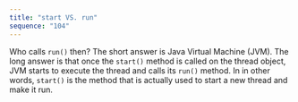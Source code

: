 ```yaml
---
title: "start VS. run"
sequence: "104"
---
```


Who calls `run()` then? The short answer is Java Virtual Machine (JVM).
The long answer is that once the `start()` method is called on the thread object,
JVM starts to execute the thread and calls its `run()` method.
In in other words, `start()` is the method that is actually used to start a new thread and make it run.
